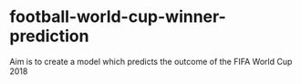 # football-world-cup-winner-prediction
Aim is to create a model which predicts the outcome of the FIFA World Cup 2018
